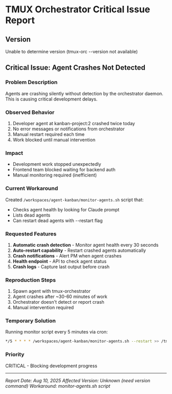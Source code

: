 # TMUX Orchestrator Critical Issue Report

## Version
Unable to determine version (tmux-orc --version not available)

## Critical Issue: Agent Crashes Not Detected

### Problem Description
Agents are crashing silently without detection by the orchestrator daemon. This is causing critical development delays.

### Observed Behavior
1. Developer agent at kanban-project:2 crashed twice today
2. No error messages or notifications from orchestrator
3. Manual restart required each time
4. Work blocked until manual intervention

### Impact
- Development work stopped unexpectedly
- Frontend team blocked waiting for backend auth
- Manual monitoring required (inefficient)

### Current Workaround
Created `/workspaces/agent-kanban/monitor-agents.sh` script that:
- Checks agent health by looking for Claude prompt
- Lists dead agents
- Can restart dead agents with --restart flag

### Requested Features
1. **Automatic crash detection** - Monitor agent health every 30 seconds
2. **Auto-restart capability** - Restart crashed agents automatically
3. **Crash notifications** - Alert PM when agent crashes
4. **Health endpoint** - API to check agent status
5. **Crash logs** - Capture last output before crash

### Reproduction Steps
1. Spawn agent with tmux-orchestrator
2. Agent crashes after ~30-60 minutes of work
3. Orchestrator doesn't detect or report crash
4. Manual intervention required

### Temporary Solution
Running monitor script every 5 minutes via cron:
```bash
*/5 * * * * /workspaces/agent-kanban/monitor-agents.sh --restart >> /tmp/agent-monitor.log 2>&1
```

### Priority
CRITICAL - Blocking development progress

---
*Report Date: Aug 10, 2025*
*Affected Version: Unknown (need version command)*
*Workaround: monitor-agents.sh script*
